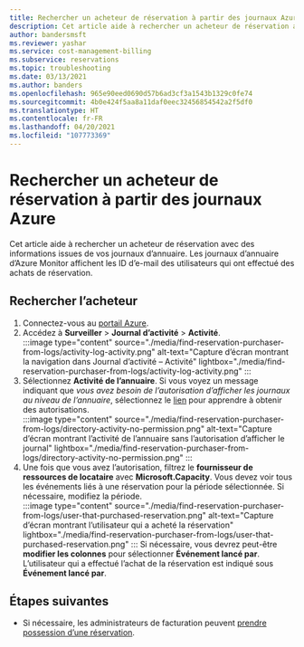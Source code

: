 ```yaml
---
title: Rechercher un acheteur de réservation à partir des journaux Azure Monitor
description: Cet article aide à rechercher un acheteur de réservation avec des informations issues des journaux Azure Monitor.
author: bandersmsft
ms.reviewer: yashar
ms.service: cost-management-billing
ms.subservice: reservations
ms.topic: troubleshooting
ms.date: 03/13/2021
ms.author: banders
ms.openlocfilehash: 965e90eed0690d57b6ad3cf3a1543b1329c0fe74
ms.sourcegitcommit: 4b0e424f5aa8a11daf0eec32456854542a2f5df0
ms.translationtype: HT
ms.contentlocale: fr-FR
ms.lasthandoff: 04/20/2021
ms.locfileid: "107773369"
---
```

# <a name="find-a-reservation-purchaser-from-azure-logs"></a>Rechercher un acheteur de réservation à partir des journaux Azure

Cet article aide à rechercher un acheteur de réservation avec des informations issues de vos journaux d’annuaire. Les journaux d’annuaire d’Azure Monitor affichent les ID d’e-mail des utilisateurs qui ont effectué des achats de réservation.

## <a name="find-the-purchaser"></a>Rechercher l’acheteur

1. Connectez-vous au [portail Azure](https://portal.azure.com).
1. Accédez à **Surveiller** > **Journal d’activité** > **Activité**.  
    :::image type="content" source="./media/find-reservation-purchaser-from-logs/activity-log-activity.png" alt-text="Capture d’écran montrant la navigation dans Journal d’activité – Activité" lightbox="./media/find-reservation-purchaser-from-logs/activity-log-activity.png" :::
1. Sélectionnez **Activité de l’annuaire**. Si vous voyez un message indiquant que *vous avez besoin de l’autorisation d’afficher les journaux au niveau de l’annuaire*, sélectionnez le [lien](../../role-based-access-control/elevate-access-global-admin.md) pour apprendre à obtenir des autorisations.  
    :::image type="content" source="./media/find-reservation-purchaser-from-logs/directory-activity-no-permission.png" alt-text="Capture d’écran montrant l’activité de l’annuaire sans l’autorisation d’afficher le journal" lightbox="./media/find-reservation-purchaser-from-logs/directory-activity-no-permission.png" :::
1. Une fois que vous avez l’autorisation, filtrez le **fournisseur de ressources de locataire** avec **Microsoft.Capacity**. Vous devez voir tous les événements liés à une réservation pour la période sélectionnée. Si nécessaire, modifiez la période.  
    :::image type="content" source="./media/find-reservation-purchaser-from-logs/user-that-purchased-reservation.png" alt-text="Capture d’écran montrant l’utilisateur qui a acheté la réservation" lightbox="./media/find-reservation-purchaser-from-logs/user-that-purchased-reservation.png" :::
    Si nécessaire, vous devrez peut-être **modifier les colonnes** pour sélectionner **Événement lancé par**.
   L’utilisateur qui a effectué l’achat de la réservation est indiqué sous **Événement lancé par**.

## <a name="next-steps"></a>Étapes suivantes

- Si nécessaire, les administrateurs de facturation peuvent [prendre possession d’une réservation](view-reservations.md#how-billing-administrators-can-view-or-manage-reservations).
